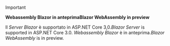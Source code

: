 > [!IMPORTANT]
> <span data-ttu-id="6e07e-101">**Webassembly Blazor in anteprima**</span><span class="sxs-lookup"><span data-stu-id="6e07e-101">**Blazor WebAssembly in preview**</span></span>
>
> <span data-ttu-id="6e07e-102">Il *Server Blazor* è supportato in ASP.NET Core 3,0.</span><span class="sxs-lookup"><span data-stu-id="6e07e-102">*Blazor Server* is supported in ASP.NET Core 3.0.</span></span> <span data-ttu-id="6e07e-103">*Webassembly Blazor* è in anteprima.</span><span class="sxs-lookup"><span data-stu-id="6e07e-103">*Blazor WebAssembly* is in preview.</span></span>
